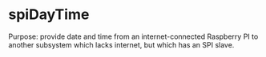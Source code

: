 # spiDayTime
Purpose: provide date and time from an internet-connected Raspberry PI to
another subsystem which lacks internet, but which has an SPI slave.
